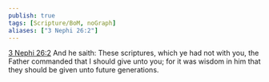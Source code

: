 ```yaml
---
publish: true
tags: [Scripture/BoM, noGraph]
aliases: ["3 Nephi 26:2"]
---
```

[3 Nephi 26:2](https://churchofjesuschrist.org/study/scriptures/bofm/3-ne/26?lang=eng&id=p2#p2) And he saith: These scriptures, which ye had not with you, the Father commanded that I should give unto you; for it was wisdom in him that they should be given unto future generations.
